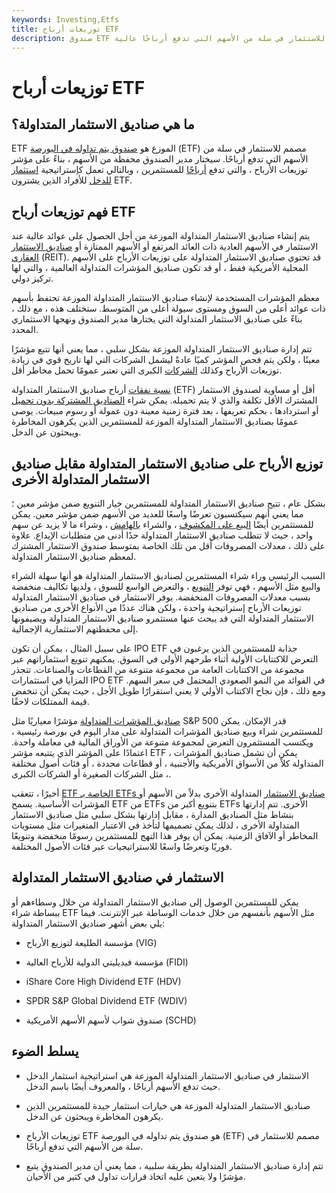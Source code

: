 ```yaml
---
keywords: Investing,Etfs
title: توزيعات أرباح ETF
description: صندوق ETF الموزع هو صندوق متداول في البورصة مصمم للاستثمار في سلة من الأسهم التي تدفع أرباحًا عالية.
---
```


# توزيعات أرباح ETF
## ما هي صناديق الاستثمار المتداولة؟

ETF الموزع هو [صندوق يتم تداوله في البورصة](/etf) (ETF) مصمم للاستثمار في سلة من الأسهم التي تدفع أرباحًا. سيختار مدير الصندوق محفظة من الأسهم ، بناءً على مؤشر توزيعات الأرباح ، والتي تدفع [أرباحًا](/dividend) للمستثمرين ، وبالتالي تعمل كإستراتيجية [استثمار للدخل](/incomestock) للأفراد الذين يشترون ETF.

## فهم توزيعات أرباح ETF

يتم إنشاء صناديق الاستثمار المتداولة الموزعة من أجل الحصول على عوائد عالية عند الاستثمار في الأسهم العادية ذات العائد المرتفع أو الأسهم الممتازة أو [صناديق الاستثمار العقاري](/reit) (REIT). قد تحتوي صناديق الاستثمار المتداولة على توزيعات الأرباح على الأسهم المحلية الأمريكية فقط ، أو قد تكون صناديق المؤشرات المتداولة العالمية ، والتي لها تركيز دولي.

معظم المؤشرات المستخدمة لإنشاء صناديق الاستثمار المتداولة الموزعة تحتفظ بأسهم ذات عوائد أعلى من السوق ومستوى سيولة أعلى من المتوسط. ستختلف هذه ، مع ذلك ، بناءً على صناديق الاستثمار المتداولة التي يختارها مدير الصندوق ونهجها الاستثماري المحدد.

تتم إدارة صناديق الاستثمار المتداولة الموزعة بشكل سلبي ، مما يعني أنها تتبع مؤشرًا معينًا ، ولكن يتم فحص المؤشر كميًا عادةً ليشمل الشركات التي لها تاريخ قوي في زيادة توزيعات الأرباح وكذلك [الشركات](/bluechip) الكبرى التي تعتبر عمومًا تحمل مخاطر أقل.

[نسبة نفقات](/expenseratio) أرباح صناديق الاستثمار المتداولة (ETF) أقل أو مساوية لصندوق الاستثمار المشترك الأقل تكلفة والذي لا يتم تحميله. يمكن شراء [الصناديق المشتركة بدون تحميل](/no-loadfund) أو استردادها ، بحكم تعريفها ، بعد فترة زمنية معينة دون عمولة أو رسوم مبيعات. يوصى عمومًا بصناديق الاستثمار المتداولة الموزعة للمستثمرين الذين يكرهون المخاطرة ويبحثون عن الدخل.

## توزيع الأرباح على صناديق الاستثمار المتداولة مقابل صناديق الاستثمار المتداولة الأخرى

بشكل عام ، تتيح صناديق الاستثمار المتداولة للمستثمرين خيار التنويع ضمن مؤشر معين ؛ مما يعني أنهم سيكتسبون تعرضًا واسعًا للعديد من الأسهم ضمن مؤشر معين. يمكن للمستثمرين أيضًا [البيع على المكشوف](/shortselling) ، والشراء [بالهامش](/buying-on-margin) ، وشراء ما لا يزيد عن سهم واحد ، حيث لا تتطلب صناديق الاستثمار المتداولة حدًا أدنى من متطلبات الإيداع. علاوة على ذلك ، معدلات المصروفات أقل من تلك الخاصة بمتوسط صندوق الاستثمار المشترك لمعظم صناديق الاستثمار المتداولة.

السبب الرئيسي وراء شراء المستثمرين لصناديق الاستثمار المتداولة هو أنها سهلة الشراء والبيع مثل الأسهم ، فهي توفر [التنويع](/diversification) ، والتعرض الواسع للسوق ، ولديها تكاليف منخفضة بسبب معدلات المصروفات المنخفضة. يوفر الاستثمار في صناديق الاستثمار المتداولة توزيعات الأرباح إستراتيجية واحدة ، ولكن هناك عددًا من الأنواع الأخرى من صناديق الاستثمار المتداولة التي قد يبحث عنها مستثمرو صناديق الاستثمار المتداولة ويضيفونها إلى محفظتهم الاستثمارية الإجمالية.

على سبيل المثال ، يمكن أن تكون IPO ETF جذابة للمستثمرين الذين يرغبون في التعرض للاكتتابات الأولية أثناء طرحهم الأولي في السوق. يمكنهم تنويع استثماراتهم عبر مجموعة من الاكتتابات العامة من مجموعة متنوعة من القطاعات والصناعات. تتجذر المزايا في استثمارات IPO ETF في الفوائد من النمو الصعودي المحتمل في سعر السهم. ومع ذلك ، فإن نجاح الاكتتاب الأولي لا يعني استقرارًا طويل الأجل ، حيث يمكن أن تنخفض قيمة الممتلكات لاحقًا.

[صناديق المؤشرات المتداولة](/index-etf) مؤشرًا معياريًا مثل S&P 500 قدر الإمكان. يمكن للمستثمرين شراء وبيع صناديق المؤشرات المتداولة على مدار اليوم في بورصة رئيسية ، ويكتسب المستثمرون التعرض لمجموعة متنوعة من الأوراق المالية في معاملة واحدة. اعتمادًا على المؤشر الذي يتتبعه مؤشر ETF ، يمكن أن تشمل صناديق المؤشرات المتداولة كلاً من الأسواق الأمريكية والأجنبية ، أو قطاعات محددة ، أو فئات أصول مختلفة ، مثل الشركات الصغيرة أو الشركات الكبرى.

أخيرًا ، تتعقب [ETF الخاصة بـ ETFs صناديق الاستثمار](/etf-of-etfs) المتداولة الأخرى بدلاً من الأسهم أو المؤشرات الأساسية. يسمح ETF من ETFs بتنويع أكبر من ETFs الأخرى. تتم إدارتها بنشاط مثل الصناديق المدارة ، مقابل إدارتها بشكل سلبي مثل صناديق الاستثمار المتداولة الأخرى ، لذلك يمكن تصميمها لتأخذ في الاعتبار المتغيرات مثل مستويات المخاطر أو الآفاق الزمنية. يمكن أن يوفر هذا النهج للمستثمرين رسومًا منخفضة وتنويعًا فوريًا وتعرضًا واسعًا للاستراتيجيات عبر فئات الأصول المختلفة.

## الاستثمار في صناديق الاستثمار المتداولة

يمكن للمستثمرين الوصول إلى صناديق الاستثمار المتداولة من خلال وسطاءهم أو ببساطة شراء ETF مثل الأسهم بأنفسهم من خلال خدمات الوساطة عبر الإنترنت. فيما يلي بعض أشهر صناديق الاستثمار المتداولة:

- مؤسسة الطليعة لتوزيع الأرباح (VIG)

- مؤسسة فيديليتي الدولية للأرباح العالية (FIDI)

- iShare Core High Dividend ETF (HDV)

- SPDR S&P Global Dividend ETF (WDIV)

- صندوق شواب لأسهم الأسهم الأمريكية (SCHD)

## يسلط الضوء

- الاستثمار في صناديق الاستثمار المتداولة الموزعة هي استراتيجية استثمار الدخل حيث تدفع الأسهم أرباحًا ، والمعروف أيضًا باسم الدخل.

- صناديق الاستثمار المتداولة الموزعة هي خيارات استثمار جيدة للمستثمرين الذين يكرهون المخاطرة ويبحثون عن الدخل.

- توزيعات الأرباح ETF هو صندوق يتم تداوله في البورصة (ETF) مصمم للاستثمار في سلة من الأسهم التي تدفع أرباحًا.

- تتم إدارة صناديق الاستثمار المتداولة بطريقة سلبية ، مما يعني أن مدير الصندوق يتبع مؤشرًا ولا يتعين عليه اتخاذ قرارات تداول في كثير من الأحيان.

